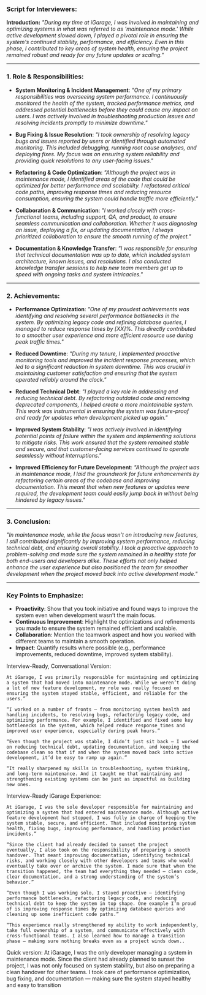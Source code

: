 ### **Script for Interviewers:**

**Introduction:**
*"During my time at iGarage, I was involved in maintaining and optimizing systems in what was referred to as 'maintenance mode.' While active development slowed down, I played a pivotal role in ensuring the system's continued stability, performance, and efficiency. Even in this phase, I contributed to key areas of system health, ensuring the project remained robust and ready for any future updates or scaling."*

---

### **1. Role & Responsibilities:**

- **System Monitoring & Incident Management**:
  *"One of my primary responsibilities was overseeing system performance. I continuously monitored the health of the system, tracked performance metrics, and addressed potential bottlenecks before they could cause any impact on users. I was actively involved in troubleshooting production issues and resolving incidents promptly to minimize downtime."*

- **Bug Fixing & Issue Resolution**:
  *"I took ownership of resolving legacy bugs and issues reported by users or identified through automated monitoring. This included debugging, running root cause analyses, and deploying fixes. My focus was on ensuring system reliability and providing quick resolutions to any user-facing issues."*

- **Refactoring & Code Optimization**:
  *"Although the project was in maintenance mode, I identified areas of the code that could be optimized for better performance and scalability. I refactored critical code paths, improving response times and reducing resource consumption, ensuring the system could handle traffic more efficiently."*

- **Collaboration & Communication**:
  *"I worked closely with cross-functional teams, including support, QA, and product, to ensure seamless communication and collaboration. Whether it was diagnosing an issue, deploying a fix, or updating documentation, I always prioritized collaboration to ensure the smooth running of the project."*

- **Documentation & Knowledge Transfer**:
  *"I was responsible for ensuring that technical documentation was up to date, which included system architecture, known issues, and resolutions. I also conducted knowledge transfer sessions to help new team members get up to speed with ongoing tasks and system intricacies."*

---

### **2. Achievements:**

- **Performance Optimization**:
  *"One of my proudest achievements was identifying and resolving several performance bottlenecks in the system. By optimizing legacy code and refining database queries, I managed to reduce response times by [XX]%. This directly contributed to a smoother user experience and more efficient resource use during peak traffic times."*

- **Reduced Downtime**:
  *"During my tenure, I implemented proactive monitoring tools and improved the incident response processes, which led to a significant reduction in system downtime. This was crucial in maintaining customer satisfaction and ensuring that the system operated reliably around the clock."*

- **Reduced Technical Debt**:
  *"I played a key role in addressing and reducing technical debt. By refactoring outdated code and removing deprecated components, I helped create a more maintainable system. This work was instrumental in ensuring the system was future-proof and ready for updates when development picked up again."*

- **Improved System Stability**:
  *"I was actively involved in identifying potential points of failure within the system and implementing solutions to mitigate risks. This work ensured that the system remained stable and secure, and that customer-facing services continued to operate seamlessly without interruptions."*

- **Improved Efficiency for Future Development**:
  *"Although the project was in maintenance mode, I laid the groundwork for future enhancements by refactoring certain areas of the codebase and improving documentation. This meant that when new features or updates were required, the development team could easily jump back in without being hindered by legacy issues."*

---

### **3. Conclusion:**

*"In maintenance mode, while the focus wasn’t on introducing new features, I still contributed significantly by improving system performance, reducing technical debt, and ensuring overall stability. I took a proactive approach to problem-solving and made sure the system remained in a healthy state for both end-users and developers alike. These efforts not only helped enhance the user experience but also positioned the team for smoother development when the project moved back into active development mode."*

---

### **Key Points to Emphasize:**
- **Proactivity**: Show that you took initiative and found ways to improve the system even when development wasn’t the main focus.
- **Continuous Improvement**: Highlight the optimizations and refinements you made to ensure the system remained efficient and scalable.
- **Collaboration**: Mention the teamwork aspect and how you worked with different teams to maintain a smooth operation.
- **Impact**: Quantify results where possible (e.g., performance improvements, reduced downtime, improved system stability).

Interview-Ready, Conversational Version: 
    
	At iGarage, I was primarily responsible for maintaining and optimizing a system that had moved into maintenance mode. While we weren’t doing a lot of new feature development, my role was really focused on ensuring the system stayed stable, efficient, and reliable for the users.”

    “I worked on a number of fronts — from monitoring system health and handling incidents, to resolving bugs, refactoring legacy code, and optimizing performance. For example, I identified and fixed some key bottlenecks in the system, which helped reduce response times and improved user experience, especially during peak hours.”

    “Even though the project was stable, I didn’t just sit back — I worked on reducing technical debt, updating documentation, and keeping the codebase clean so that if and when the system moved back into active development, it’d be easy to ramp up again.”

    “It really sharpened my skills in troubleshooting, system thinking, and long-term maintenance. And it taught me that maintaining and strengthening existing systems can be just as impactful as building new ones.

Interview-Ready iGarage Experience:

	At iGarage, I was the sole developer responsible for maintaining and optimizing a system that had entered maintenance mode. Although active feature development had stopped, I was fully in charge of keeping the system stable, secure, and efficient. That included monitoring system health, fixing bugs, improving performance, and handling production incidents.”

    “Since the client had already decided to sunset the project eventually, I also took on the responsibility of preparing a smooth handover. That meant improving documentation, identifying technical risks, and working closely with other developers and teams who would eventually take over or archive the system. I made sure that when the transition happened, the team had everything they needed — clean code, clear documentation, and a strong understanding of the system’s behavior.”

    “Even though I was working solo, I stayed proactive — identifying performance bottlenecks, refactoring legacy code, and reducing technical debt to keep the system in top shape. One example I’m proud of is improving response times by optimizing database queries and cleaning up some inefficient code paths.”

    “This experience really strengthened my ability to work independently, take full ownership of a system, and communicate effectively with cross-functional teams. I also learned how to manage a transition phase — making sure nothing breaks even as a project winds down..

Quick version:
	At iGarage, I was the only developer managing a system in maintenance mode. Since the client had already planned to sunset the project, I was not only focused on system stability, but also on preparing a clean handover for other teams. I took care of performance optimization, bug fixing, and documentation — making sure the system stayed healthy and easy to transition